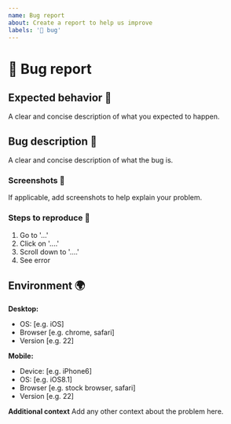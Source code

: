 ```yaml
---
name: Bug report
about: Create a report to help us improve
labels: '🐞 bug'
---
```


# 🐞 Bug report

## Expected behavior 📗

A clear and concise description of what you expected to happen.

## Bug description 🐛

A clear and concise description of what the bug is.

### Screenshots 📸

If applicable, add screenshots to help explain your problem.

### Steps to reproduce 🔎

1. Go to '...'
2. Click on '....'
3. Scroll down to '....'
4. See error

## Environment 🌍

**Desktop:**

- OS: [e.g. iOS]
- Browser [e.g. chrome, safari]
- Version [e.g. 22]

**Mobile:**

- Device: [e.g. iPhone6]
- OS: [e.g. iOS8.1]
- Browser [e.g. stock browser, safari]
- Version [e.g. 22]

**Additional context**
Add any other context about the problem here.
